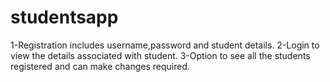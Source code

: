# studentsapp

1-Registration includes username,password and student details.
2-Login to view the details associated with student.
3-Option to see all the students registered and can make changes required.
